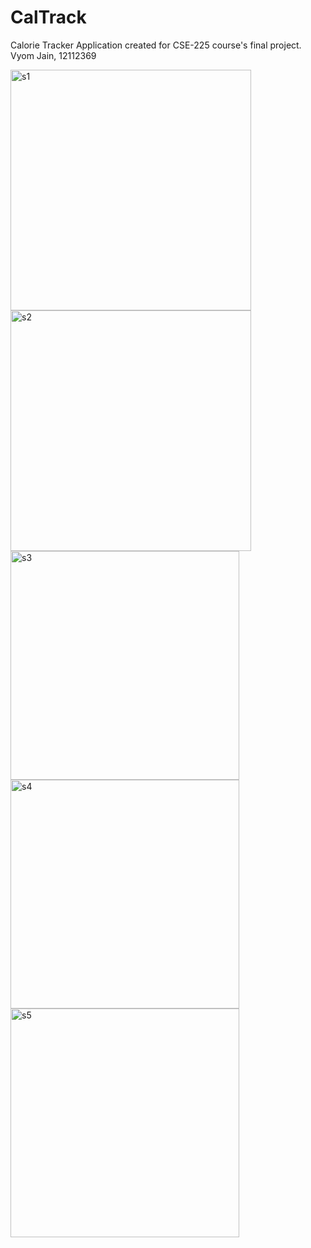 # CalTrack
Calorie Tracker Application created for CSE-225 course's final project.
Vyom Jain, 12112369

<img width="385" alt="s1" src="https://github.com/Vyvy-vi/CalTrack/assets/62864373/a78d95f5-5266-48df-a882-b1db67561e64">
<img width="385" alt="s2" src="https://github.com/Vyvy-vi/CalTrack/assets/62864373/c0e3751e-8560-4e96-b774-ed49a177333a">
<img width="366" alt="s3" src="https://github.com/Vyvy-vi/CalTrack/assets/62864373/ab4f1e6f-221a-4e79-86f0-49ade31e40f4">
<img width="366" alt="s4" src="https://github.com/Vyvy-vi/CalTrack/assets/62864373/67ff6d6e-e439-4801-935a-58bba3a7d64c">
<img width="366" alt="s5" src="https://github.com/Vyvy-vi/CalTrack/assets/62864373/70eca7bd-4341-4e94-b41a-e59aeb75fda8">


